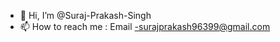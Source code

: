 - 👋 Hi, I’m @Suraj-Prakash-Singh
- 📫 How to reach me : 
    Email -surajprakash96399@gmail.com

<!---
Suraj-Prakash-Singh/Suraj-Prakash-Singh is a ✨ special ✨ repository because its `README.md` (this file) appears on your GitHub profile.
You can click the Preview link to take a look at your changes.
--->
